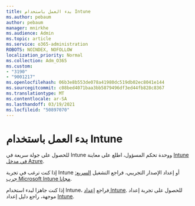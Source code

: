 ```yaml
---
title: بدء العمل باستخدام Intune
ms.author: pebaum
author: pebaum
manager: mnirkhe
ms.audience: Admin
ms.topic: article
ms.service: o365-administration
ROBOTS: NOINDEX, NOFOLLOW
localization_priority: Normal
ms.collection: Adm_O365
ms.custom:
- "3190"
- "9001217"
ms.openlocfilehash: 06b3e8b553de078a41980dc519db02ec8041e144
ms.sourcegitcommit: c08bed4071baa3bb5879496df3ed44fb828c8367
ms.translationtype: MT
ms.contentlocale: ar-SA
ms.lasthandoff: 03/19/2021
ms.locfileid: "50897070"
---
```

# <a name="getting-started-with-intune"></a>بدء العمل باستخدام Intune

للحصول على جولة سريعة في Intune ووحدة تحكم المسؤول، اطلع على معاينة [Intune في مدخل Azure](https://docs.microsoft.com/mem/intune/fundamentals/tutorial-walkthrough-endpoint-manager).

إذا كنت ترغب في تجربة Intune أو إعداد الإصدار التجريبي، فراجع التشغيل [السريع: جرب Microsoft Intune مجانا](https://docs.microsoft.com/intune/fundamentals/free-trial-sign-up).

إذا كنت جاهزا لبدء استخدام Intune، فراجع [إعداد Intune](https://docs.microsoft.com/mem/intune/fundamentals/setup-steps). للحصول على تجربة إعداد موجهة، راجع دليل إعداد [Intune](https://admin.microsoft.com/AdminPortal/Home?ref=/modernonboarding/intunesetupguide).